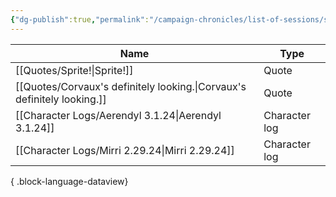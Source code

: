 ```yaml
---
{"dg-publish":true,"permalink":"/campaign-chronicles/list-of-sessions/session-20/","tags":["Event"]}
---
```



| Name                                                                       | Type          |
| -------------------------------------------------------------------------- | ------------- |
| [[Quotes/Sprite!\|Sprite!]]                                             | Quote         |
| [[Quotes/Corvaux's definitely looking.\|Corvaux's definitely looking.]] | Quote         |
| [[Character Logs/Aerendyl 3.1.24\|Aerendyl 3.1.24]]                     | Character log |
| [[Character Logs/Mirri 2.29.24\|Mirri 2.29.24]]                         | Character log |

{ .block-language-dataview}